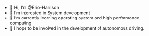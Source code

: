 - 👋 Hi, I’m @Erio-Harrison
- 👀 I’m interested in System development
- 🌱 I’m currently learning operating system and high performance computing
- 💞️ I hope to be involved in the development of autonomous driving.

<!---
Erio-Harrison/Erio-Harrison is a ✨ special ✨ repository because its `README.md` (this file) appears on your GitHub profile.
You can click the Preview link to take a look at your changes.
--->
